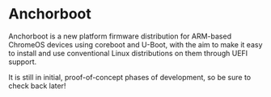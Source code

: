 Anchorboot
==========

Anchorboot is a new platform firmware distribution for ARM-based
ChromeOS devices using coreboot and U-Boot, with the aim to make it easy
to install and use conventional Linux distributions on them through UEFI
support.

It is still in initial, proof-of-concept phases of development, so be
sure to check back later!
